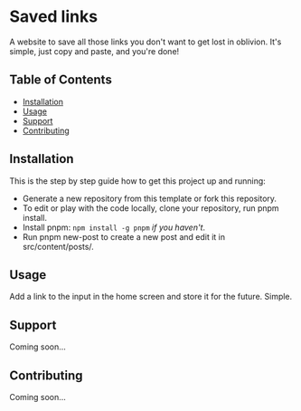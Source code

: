# Saved links

A website to save all those links you don't want to get lost in oblivion. It's simple, just copy and paste, and you're done!

## Table of Contents

- [Installation](#installation)
- [Usage](#usage)
- [Support](#support)
- [Contributing](#contributing)

## Installation

This is the step by step guide how to get this project up and running:

- Generate a new repository from this template or fork this repository.
- To edit or play with the code locally, clone your repository, run pnpm install.
- Install pnpm: `npm install -g pnpm` _if you haven't_.
- Run pnpm new-post <filename> to create a new post and edit it in src/content/posts/.

## Usage

Add a link to the input in the home screen and store it for the future. Simple.

## Support

Coming soon...

## Contributing

Coming soon...

